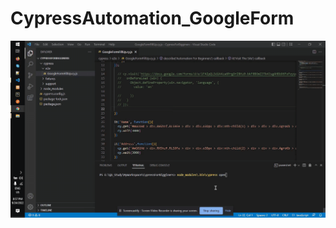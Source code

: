 # CypressAutomation_GoogleForm

![Cypress Automation Basic](https://github.com/OindrilaChowdhury/CypressForBeginners/blob/master/CypressForBiginners.gif)